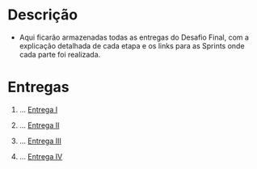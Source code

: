 
# Descrição 

- Aqui ficarão armazenadas todas as entregas do Desafio Final, com a explicação detalhada de cada etapa e os links para as Sprints onde cada parte foi realizada.

# Entregas


1. ...
[Entrega I](Entrega%201/README.md)

2. ...
[Entrega II](Entrega%202/README.md)

3. ...
[Entrega III](Entrega%203/README.md)

4. ...
[Entrega IV](Entrega%204/README.md)





